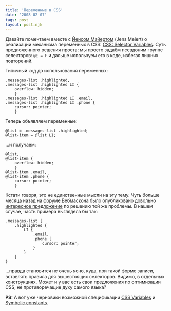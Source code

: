 ```yaml
---
title: 'Переменные в CSS'
date: '2008-02-07'
tags: post
layout: post.njk
---
```


Давайте помечтаем вместе с [Йенсом Майертом](http://meiert.com/en/) (Jens Meiert) о реализации механизма переменных в CSS: [CSS: Selector Variables](http://meiert.com/en/blog/20080207/selector-variables/). Суть предложенного решения проста: мы просто задаём псевдоним группе селекторов: `@E = F` и дальше используем его в коде, избегая лишних повторений.

Типичный код до использования переменных:

    .messages-list .highlighted,
    .messages-list .highlighted LI {
        overflow: hidden;
        }
    .messages-list .highlighted LI .email,
    .messages-list .highlighted LI .phone {
        cursor: pointer;
        }

Теперь объявляем переменные:

    @list = .messages-list .highlighted;
    @list-item = @list LI;

…и получаем:

    @list,
    @list-item {
        overflow: hidden;
        }
    @list-item .email,
    @list-item .phone {
        cursor: pointer;
        }

Кстати говоря, это не единственные мысли на эту тему. Чуть больше месяца назад на [форуме Вебмаскона](http://webmascon.com/forum/) было опубликовано довольно [интересное предложение](http://webmascon.com/forum/viewtopic.php?t=6530) по решению той же проблемы. В нашем случае, часть примера выглядела бы так:

    .messages-list {
        .highlighted {
            LI {
                .email,
                .phone {
                    cursor: pointer;
                }
            }
        }
    }

…правда становится не очень ясно, куда, при такой форме записи, вставлять правила для вышестоящих селекторов. Видимо, в отдельных конструкциях. Может и у вас есть свои предложения по оптимизации CSS, не противоречащие духу самого языка?

**PS:** А вот уже черновики возможной спецификации [CSS Variables](http://disruptive-innovations.com/zoo/cssvariables/) и [Symbolic constants](http://www.w3.org/TR/NOTE-CSS-potential#id05684046681).
